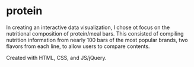 # protein

In creating an interactive data visualization, I chose ot focus on the nutritional composition of protein/meal bars. This consisted of compiling nutrition information from nearly 100 bars of the most popular brands, two flavors from each line, to allow users to compare contents.

Created with HTML, CSS, and JS/jQuery.
